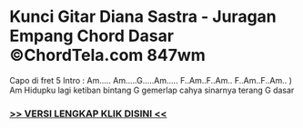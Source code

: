 
 # Kunci Gitar Diana Sastra - Juragan Empang Chord Dasar ©ChordTela.com 847wm


Capo di fret 5 Intro : Am….. Am…..G…..Am….. F..Am..F..Am.. F..Am..F..Am.. ) Am Hidupku lagi ketiban bintang G gemerlap cahya sinarnya terang G dasar

###  <a href="https://shortlighzx.web.app?sq=Kunci Gitar Diana Sastra - Juragan Empang Chord Dasar ©ChordTela.com"> >> VERSI LENGKAP KLIK DISINI << </a>
